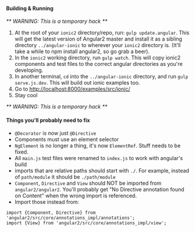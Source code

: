 
#### Building & Running

_** WARNING: This is a temporary hack **_

1. At the root of your `ionic2` directory/repo, run: `gulp update.angular`. This will get the latest version of Angular2 master and install it as a sibling directory `../angular-ionic` to wherever your `ionic2` directory is. (It'll take a while to npm install angular2, so go grab a beer).
2. In the `ionic2` working directory, run `gulp watch`. This will copy ionic2 components and test files to the correct angular directories as you're developing.
3. In another terminal, `cd` into the `../angular-ionic` directory, and run `gulp serve.js.dev`. This will build out ionic examples too.
4. Go to [http://localhost:8000/examples/src/ionic/](http://localhost:8000/examples/src/ionic/)
5. Stay cool

_** WARNING: This is a temporary hack **_


#### Things you'll probably need to fix

- `@Decorator` is now just `@Directive`
- Components must use an element selector
- `NgElement` is no longer a thing, it's now `ElementRef`. Stuff needs to be fixed.
- All `main.js` test files were renamed to `index.js` to work with angular's build
- imports that are relative paths should start with `./`. For example, instead of `path/module` it should be `./path/module`
- `Component`, `Directive` and `View` should NOT be imported from `angular2/angular2`. You'll probably get "No Directive annotation found on Content" when the wrong import is referenced.
- Import those instead from:

```
import {Component, Directive} from 'angular2/src/core/annotations_impl/annotations';
import {View} from 'angular2/src/core/annotations_impl/view';
```

